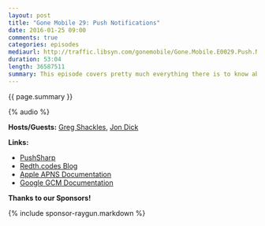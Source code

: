 ```yaml
---
layout: post
title: "Gone Mobile 29: Push Notifications"
date: 2016-01-25 09:00
comments: true
categories: episodes
mediaurl: http://traffic.libsyn.com/gonemobile/Gone.Mobile.E0029.Push.Notifications.mp3
duration: 53:04
length: 36587511
summary: This episode covers pretty much everything there is to know about Push Notifications.  From Apple’s APNS to Google’s C2DM and GCM, learn about what they are and how they work.  We also discuss the benefits and disadvantages of roll your own with PushSharp and using services like Azure, Amazon EC2, Urbanairship and Parse.
---
```


{{ page.summary }}

<!-- more -->

{% audio %}

**Hosts/Guests:** [Greg Shackles](http://twitter.com/gshackles), [Jon Dick](http://twitter.com/redth)

**Links:** 

- [PushSharp](https://github.com/redth/pushsharp)
- [Redth.codes Blog](http://redth.codes/)
- [Apple APNS Documentation](https://developer.apple.com/library/ios/documentation/NetworkingInternet/Conceptual/RemoteNotificationsPG/Chapters/ApplePushService.html)
- [Google GCM Documentation](https://developers.google.com/cloud-messaging/)


**Thanks to our Sponsors!**

{% include sponsor-raygun.markdown %}
